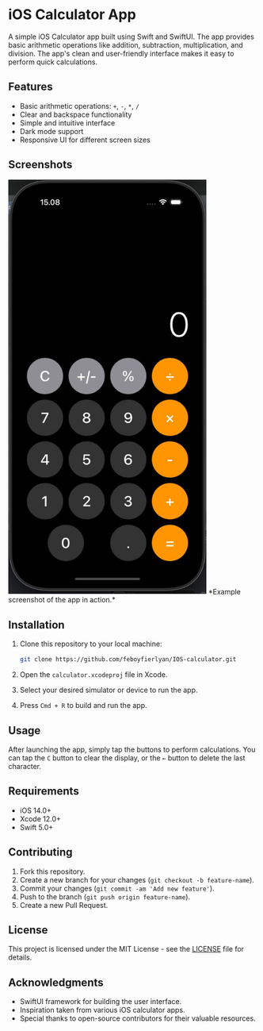 # iOS Calculator App

A simple iOS Calculator app built using Swift and SwiftUI. The app provides basic arithmetic operations like addition, subtraction, multiplication, and division. The app's clean and user-friendly interface makes it easy to perform quick calculations.

## Features

- Basic arithmetic operations: `+`, `-`, `*`, `/`
- Clear and backspace functionality
- Simple and intuitive interface
- Dark mode support
- Responsive UI for different screen sizes

## Screenshots

<img src="./screen_ui.jpeg" alt="Calculator App Screenshot" width="400"/>  
*Example screenshot of the app in action.*

## Installation

1. Clone this repository to your local machine:

    ```bash
    git clone https://github.com/feboyfierlyan/IOS-calculator.git
    ```

2. Open the `calculator.xcodeproj` file in Xcode.

3. Select your desired simulator or device to run the app.

4. Press `Cmd + R` to build and run the app.

## Usage

After launching the app, simply tap the buttons to perform calculations. You can tap the `C` button to clear the display, or the `←` button to delete the last character.

## Requirements

- iOS 14.0+
- Xcode 12.0+
- Swift 5.0+

## Contributing

1. Fork this repository.
2. Create a new branch for your changes (`git checkout -b feature-name`).
3. Commit your changes (`git commit -am 'Add new feature'`).
4. Push to the branch (`git push origin feature-name`).
5. Create a new Pull Request.

## License

This project is licensed under the MIT License - see the [LICENSE](LICENSE) file for details.

## Acknowledgments

- SwiftUI framework for building the user interface.
- Inspiration taken from various iOS calculator apps.
- Special thanks to open-source contributors for their valuable resources.

